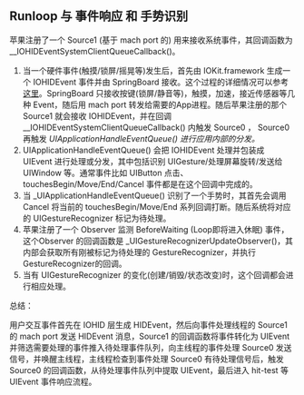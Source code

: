 ## Runloop 与 事件响应 和 手势识别

苹果注册了一个 Source1 (基于 mach port 的) 用来接收系统事件，其回调函数为 __IOHIDEventSystemClientQueueCallback()。

1. 当一个硬件事件(触摸/锁屏/摇晃等)发生后，首先由 IOKit.framework 生成一个 IOHIDEvent 事件并由 SpringBoard 接收。这个过程的详细情况可以参考[这里](http://iphonedevwiki.net/index.php/IOHIDFamily)。SpringBoard 只接收按键(锁屏/静音等)，触摸，加速，接近传感器等几种 Event，随后用 mach port 转发给需要的App进程。随后苹果注册的那个 Source1 就会接收 IOHIDEvent，并在回调 __IOHIDEventSystemClientQueueCallback() 内触发 Source0 ， Source0 再触发 _UIApplicationHandleEventQueue() 进行应用内部的分发。_
2. UIApplicationHandleEventQueue() 会把 IOHIDEvent 处理并包装成 UIEvent 进行处理或分发，其中包括识别 UIGesture/处理屏幕旋转/发送给 UIWindow 等。通常事件比如 UIButton 点击、touchesBegin/Move/End/Cancel 事件都是在这个回调中完成的。
3.  当 _UIApplicationHandleEventQueue() 识别了一个手势时，其首先会调用 Cancel 将当前的 touchesBegin/Move/End 系列回调打断。随后系统将对应的 UIGestureRecognizer 标记为待处理。
4. 苹果注册了一个 Observer 监测 BeforeWaiting (Loop即将进入休眠) 事件，这个Observer 的回调函数是 _UIGestureRecognizerUpdateObserver()，其内部会获取所有刚被标记为待处理的 GestureRecognizer，并执行GestureRecognizer的回调。
5. 当有 UIGestureRecognizer 的变化(创建/销毁/状态改变)时，这个回调都会进行相应处理。

总结：

   用户交互事件首先在 IOHID 层生成 HIDEvent，然后向事件处理线程的 Source1 的 mach port 发送 HIDEvent 消息，Source1 的回调函数将事件转化为 UIEvent 并筛选需要处理的事件推入待处理事件队列，向主线程的事件处理 Source0 发送信号，并唤醒主线程，主线程检查到事件处理 Source0 有待处理信号后，触发 Source0 的回调函数，从待处理事件队列中提取 UIEvent，最后进入 hit-test 等 UIEvent 事件响应流程。

## 